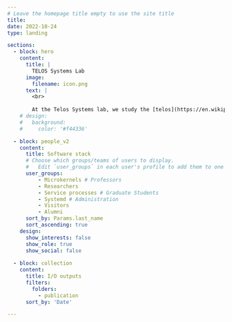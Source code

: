 ```yaml
---
# Leave the homepage title empty to use the site title
title:
date: 2022-10-24
type: landing

sections:
  - block: hero
    content:
      title: |
        TELOS Systems Lab
      image:
        filename: icon.png
      text: |
        <br>
        
        At the Telos Systems lab, we study the [telos](https://en.wikipedia.org/wiki/Telos) of computer systems. Our goal is to produce **T**op-notch, **E**verlasting, and **L**uminous research in **O**perating **S**ystems.
    # design:
    #   background:
    #     color: '#f44336'

  - block: people_v2
    content:
      title: Software stack
      # Choose which groups/teams of users to display.
      #   Edit `user_groups` in each user's profile to add them to one or more of these groups.
      user_groups:
          - Microkernels # Professors
          - Researchers
          - Service processes # Graduate Students
          - Systemd # Administration
          - Visitors
          - Alumni
      sort_by: Params.last_name
      sort_ascending: true
    design:
      show_interests: false
      show_role: true
      show_social: false
  
  - block: collection
    content:
      title: I/O outputs
      filters:
        folders:
          - publication
      sort_by: 'Date'

---
```

